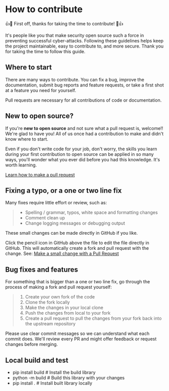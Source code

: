 # How to contribute

:+1::tada: First off, thanks for taking the time to contribute! :tada::+1:

It's people like you that make security open source such a force in preventing
successful cyber-attacks. Following these guidelines helps keep the project
maintainable, easy to contribute to, and more secure. Thank you for taking the
time to follow this guide.

## Where to start

There are many ways to contribute. You can fix a bug, improve the documentation,
submit bug reports and feature requests, or take a first shot at a feature you
need for yourself.

Pull requests are necessary for all contributions of code or documentation.

## New to open source?

If you're **new to open source** and not sure what a pull request is, welcome!!
We're glad to have you! All of us once had a contribution to make and didn't
know where to start.

Even if you don't write code for your job, don't worry, the skills you learn
during your first contribution to open source can be applied in so many ways,
you'll wonder what you ever did before you had this knowledge. It's worth
learning.

[Learn how to make a pull request](https://github.com/PaloAltoNetworks/.github/blob/master/Learn-GitHub.md#learn-how-to-make-a-pull-request)

## Fixing a typo, or a one or two line fix

Many fixes require little effort or review, such as:

> - Spelling / grammar, typos, white space and formatting changes
> - Comment clean up
> - Change logging messages or debugging output

These small changes can be made directly in GitHub if you like.

Click the pencil icon in GitHub above the file to edit the file directly in
GitHub. This will automatically create a fork and pull request with the change.
See:
[Make a small change with a Pull Request](https://www.freecodecamp.org/news/how-to-make-your-first-pull-request-on-github/)

## Bug fixes and features

For something that is bigger than a one or two line fix, go through the process
of making a fork and pull request yourself:

> 1. Create your own fork of the code
> 2. Clone the fork locally
> 3. Make the changes in your local clone
> 4. Push the changes from local to your fork
> 5. Create a pull request to pull the changes from your fork back into the
>    upstream repository

Please use clear commit messages so we can understand what each commit does.
We'll review every PR and might offer feedback or request changes before
merging.

## Local build and test

- pip install build # Install the build library
- python -m build # Build this library with your changes
- pip install . # Install built library locally